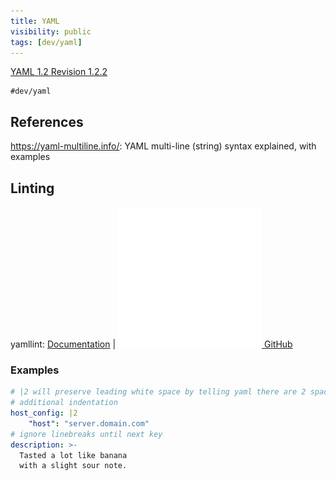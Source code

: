 ```yaml
---
title: YAML
visibility: public
tags: [dev/yaml]
---
```


[YAML 1.2 Revision 1.2.2](https://yaml.org/spec/1.2.2/)

```query
#dev/yaml
```


## References
<https://yaml-multiline.info/>: YAML multi-line (string) syntax explained, with examples

## Linting
yamllint: [Documentation](https://yamllint.readthedocs.io/en/stable/index.html) | [![|20](github.png) GitHub](https://github.com/adrienverge/yamllint)

### Examples
```yaml
# |2 will preserve leading white space by telling yaml there are 2 spaces of
# additional indentation
host_config: |2
    "host": "server.domain.com"
# ignore linebreaks until next key
description: >-
  Tasted a lot like banana
  with a slight sour note.
```
